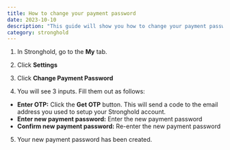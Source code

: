 ```yaml
---
title: How to change your payment password
date: 2023-10-10
description: "This guide will show you how to change your payment password"
category: stronghold
---
```


1. In Stronghold, go to the **My** tab.

2. Click **Settings**

3. Click **Change Payment Password**

4. You will see 3 inputs. Fill them out as follows:

- **Enter OTP:** Click the **Get OTP** button. This will send a code to the email address you used to setup your Stronghold account.
- **Enter new payment password:** Enter the new payment password
- **Confirm new payment password:** Re-enter the new payment password

5. Your new payment password has been created.
